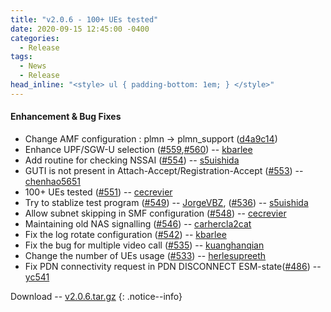```yaml
---
title: "v2.0.6 - 100+ UEs tested"
date: 2020-09-15 12:45:00 -0400
categories:
  - Release
tags:
  - News
  - Release
head_inline: "<style> ul { padding-bottom: 1em; } </style>"
---
```


#### Enhancement & Bug Fixes
- Change AMF configuration : plmn -> plmn_support ([d4a9c14](https://github.com/open5gs/open5gs/commit/d4a9c140a8457e64b57e918cd1dd5c6f81acab46))
- Enhance UPF/SGW-U selection ([#559](https://github.com/open5gs/open5gs/pull/559),[#560](https://github.com/open5gs/open5gs/pull/560)) -- [kbarlee](https://github.com/kbarlee)
- Add routine for checking NSSAI ([#554](https://github.com/open5gs/open5gs/issues/554)) -- [s5uishida](https://github.com/s5uishida)
- GUTI is not present in Attach-Accept/Registration-Accept ([#553](https://github.com/open5gs/open5gs/issues/553)) -- [chenhao5651](https://github.com/chenhao5651)
- 100+ UEs tested ([#551](https://github.com/open5gs/open5gs/issues/551)) -- [cecrevier](https://github.com/cecrevier)
- Try to stablize test program ([#549](https://github.com/open5gs/open5gs/issues/549)) -- [JorgeVBZ](https://github.com/JorgeVBZ), ([#536](https://github.com/open5gs/open5gs/issues/536)) -- [s5uishida](https://github.com/s5uishida)
- Allow subnet skipping in SMF configuration ([#548](https://github.com/open5gs/open5gs/issues/548)) -- [cecrevier](https://github.com/cecrevier)
- Maintaining old NAS signalling ([#546](https://github.com/open5gs/open5gs/issues/546)) -- [carhercla2cat](https://github.com/carhercla2cat)
- Fix the log rotate configuration ([#542](https://github.com/open5gs/open5gs/issues/542)) -- [kbarlee](https://github.com/kbarlee)
- Fix the bug for multiple video call ([#535](https://github.com/open5gs/open5gs/issues/535)) -- [kuanghanqian](https://github.com/kuanghanqian)
- Change the number of UEs usage ([#533](https://github.com/open5gs/open5gs/issues/533)) -- [herlesupreeth](https://github.com/herlesupreeth)
- Fix PDN connectivity request in PDN DISCONNECT ESM-state([#486](https://github.com/open5gs/open5gs/issues/486)) -- [yc541](https://github.com/yc541)

Download -- [v2.0.6.tar.gz](https://github.com/open5gs/open5gs/archive/v2.0.6.tar.gz)
{: .notice--info}
